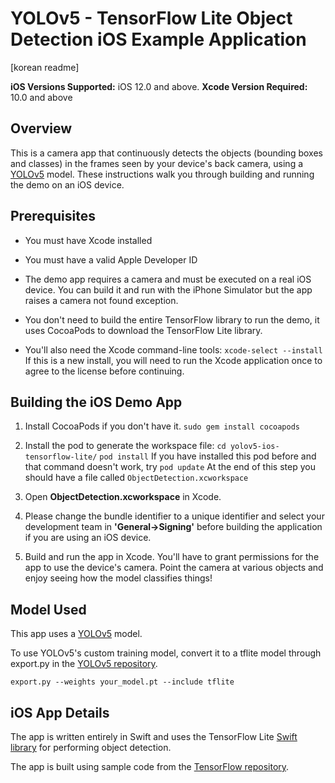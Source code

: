 # YOLOv5 - TensorFlow Lite Object Detection iOS Example Application

[korean readme]

**iOS Versions Supported:** iOS 12.0 and above.
**Xcode Version Required:** 10.0 and above

## Overview

This is a camera app that continuously detects the objects (bounding boxes and classes) in the frames seen by your device's back camera, using a [YOLOv5](https://github.com/ultralytics/yolov5) model. These instructions walk you through building and running the demo on an iOS device.

<!-- TODO(b/124116863): Add app screenshot. -->

## Prerequisites

* You must have Xcode installed

* You must have a valid Apple Developer ID

* The demo app requires a camera and must be executed on a real iOS device. You can build it and run with the iPhone Simulator but the app raises a camera not found exception.

* You don't need to build the entire TensorFlow library to run the demo, it uses CocoaPods to download the TensorFlow Lite library.

* You'll also need the Xcode command-line tools:
 ```xcode-select --install```
 If this is a new install, you will need to run the Xcode application once to agree to the license before continuing.
## Building the iOS Demo App

1. Install CocoaPods if you don't have it.
```sudo gem install cocoapods```

2. Install the pod to generate the workspace file:
```cd yolov5-ios-tensorflow-lite/```
```pod install```
  If you have installed this pod before and that command doesn't work, try
```pod update```
At the end of this step you should have a file called ```ObjectDetection.xcworkspace```

3. Open **ObjectDetection.xcworkspace** in Xcode.

4. Please change the bundle identifier to a unique identifier and select your development team in **'General->Signing'** before building the application if you are using an iOS device.

5. Build and run the app in Xcode.
You'll have to grant permissions for the app to use the device's camera. Point the camera at various objects and enjoy seeing how the model classifies things!

## Model Used

This app uses a [YOLOv5](https://github.com/ultralytics/yolov5) model.

To use YOLOv5's custom training model, convert it to a tflite model through export.py in the [YOLOv5 repository](https://github.com/ultralytics/yolov5).

```export.py --weights your_model.pt --include tflite```

## iOS App Details

The app is written entirely in Swift and uses the TensorFlow Lite
[Swift library](https://github.com/tensorflow/tensorflow/tree/master/tensorflow/lite/swift)
for performing object detection.

The app is built using sample code from the [TensorFlow repository](https://github.com/tensorflow/examples).
